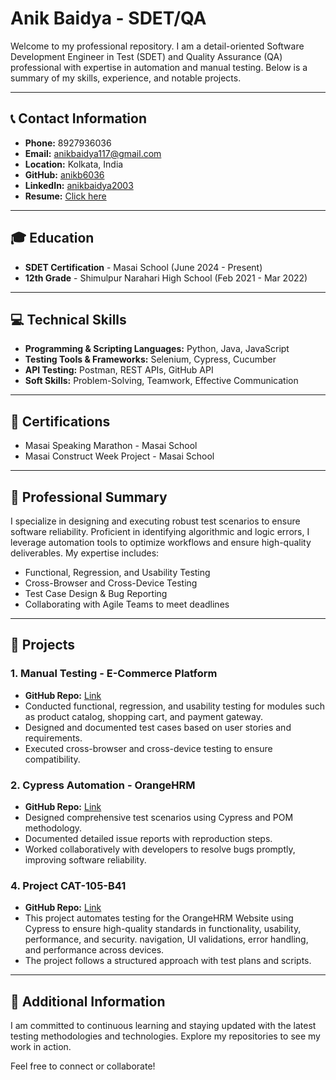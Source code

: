 # Anik Baidya - SDET/QA

Welcome to my professional repository. I am a detail-oriented Software Development Engineer in Test (SDET) and Quality Assurance (QA) professional with expertise in automation and manual testing. Below is a summary of my skills, experience, and notable projects.

---

## 📞 Contact Information

- **Phone:** 8927936036
- **Email:** [anikbaidya117@gmail.com](mailto:anikbaidya117@gmail.com)
- **Location:** Kolkata, India
- **GitHub:** [anikb6036](https://github.com/anikb6036)
- **LinkedIn:** [anikbaidya2003](https://www.linkedin.com/in/anikbaidya2003)
- **Resume:** [Click here](https://resume-builder-test-new.masaischool.com/resume/public?resumeId=6791f89a565a02c8ebebaaa5)
---

## 🎓 Education

- **SDET Certification** - Masai School (June 2024 - Present)
- **12th Grade** - Shimulpur Narahari High School (Feb 2021 - Mar 2022)

---

## 💻 Technical Skills

- **Programming & Scripting Languages:** Python, Java, JavaScript
- **Testing Tools & Frameworks:** Selenium, Cypress, Cucumber
- **API Testing:** Postman, REST APIs, GitHub API
- **Soft Skills:** Problem-Solving, Teamwork, Effective Communication

---

## 🏅 Certifications

- Masai Speaking Marathon - Masai School
- Masai Construct Week Project - Masai School

---

## 🌟 Professional Summary

I specialize in designing and executing robust test scenarios to ensure software reliability. Proficient in identifying algorithmic and logic errors, I leverage automation tools to optimize workflows and ensure high-quality deliverables. My expertise includes:

- Functional, Regression, and Usability Testing
- Cross-Browser and Cross-Device Testing
- Test Case Design & Bug Reporting
- Collaborating with Agile Teams to meet deadlines

---

## 🚀 Projects

### 1. **Manual Testing - E-Commerce Platform**
- **GitHub Repo:** [Link](https://github.com/anikb6036)
- Conducted functional, regression, and usability testing for modules such as product catalog, shopping cart, and payment gateway.
- Designed and documented test cases based on user stories and requirements.
- Executed cross-browser and cross-device testing to ensure compatibility.

### 2. **Cypress Automation - OrangeHRM**
- **GitHub Repo:** [Link](https://github.com/anikb6036)
- Designed comprehensive test scenarios using Cypress and POM methodology.
- Documented detailed issue reports with reproduction steps.
- Worked collaboratively with developers to resolve bugs promptly, improving software reliability.

### 4. **Project CAT-105-B41**
- **GitHub Repo:** [Link](https://github.com/anikb6036/project-CAT-105-B41.git)
- This project automates testing for the OrangeHRM Website using Cypress to ensure high-quality standards in functionality, usability, performance, and security. navigation, UI validations, error handling, and performance across devices.
- The project follows a structured approach with test plans and scripts.
---

## 📖 Additional Information

I am committed to continuous learning and staying updated with the latest testing methodologies and technologies. Explore my repositories to see my work in action.

Feel free to connect or collaborate!
